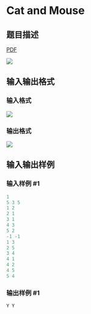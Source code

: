 # Cat and Mouse

## 题目描述

[problemUrl]: https://uva.onlinejudge.org/index.php?option=com_onlinejudge&Itemid=8&category=4&page=show_problem&problem=210

[PDF](https://uva.onlinejudge.org/external/2/p274.pdf)

![](https://cdn.luogu.com.cn/upload/vjudge_pic/UVA274/ae39a482ad6a269d77dd909606a8b7a967f702dd.png)

## 输入输出格式

### 输入格式

![](https://cdn.luogu.com.cn/upload/vjudge_pic/UVA274/999d3ef4638144eacb2362dddd58601ada460426.png)

### 输出格式

![](https://cdn.luogu.com.cn/upload/vjudge_pic/UVA274/5781b621ff65da505c2b3db02d31478e91c7e7a5.png)

## 输入输出样例

### 输入样例 #1

```cpp
1
5 3 5
1 2
2 1
3 1
4 3
5 2
-1 -1
1 3
2 5
3 4
4 1
4 2
4 5
5 4
```


### 输出样例 #1

```cpp
Y Y
```


